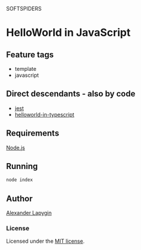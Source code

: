 SOFTSPIDERS

# HelloWorld in JavaScript

## Feature tags

- template
- javascript

## Direct descendants - also by code

* [jest](https://github.com/softspiders/jest)
* [helloworld-in-typescript](https://github.com/softspiders/helloworld-in-typescript)

## Requirements

[Node.js](https://nodejs.org/en/download/package-manager/)

## Running

```sh
node index
```

## Author

[Alexander Lapygin](https://github.com/AlexanderLapygin)

### License

Licensed under the [MIT license](./LICENSE).
